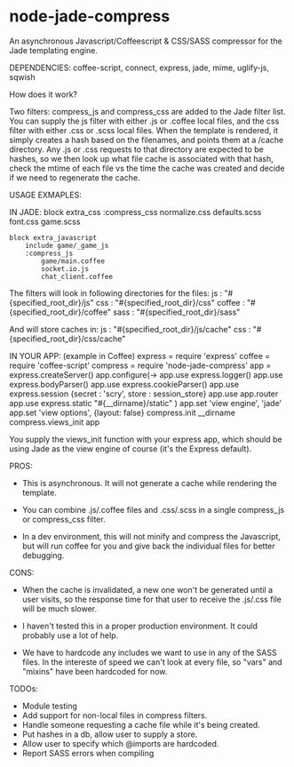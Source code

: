 node-jade-compress
==================

An asynchronous Javascript/Coffeescript &amp; CSS/SASS compressor for the Jade templating engine.

DEPENDENCIES:
coffee-script, connect, express, jade, mime, uglify-js, sqwish

How does it work?

Two filters: compress_js and compress_css are added to the Jade filter list. You can supply the js
filter with either .js or .coffee local files, and the css filter with either .css or .scss local files.
When the template is rendered, it simply creates a hash based on the filenames, and points them at
a /cache directory. Any .js or .css requests to that directory are expected to be hashes, so we then
look up what file cache is associated with that hash, check the mtime of each file vs the time the
cache was created and decide if we need to regenerate the cache.

USAGE EXMAPLES:

IN JADE:
    block extra_css
        :compress_css
            normalize.css
            defaults.scss
            font.css
            game.scss

    block extra_javascript
        include game/_game_js
        :compress_js
            game/main.coffee
            socket.io.js
            chat_client.coffee

The filters will look in following directories for the files:
js      : "#{specified_root_dir}/js"
css     : "#{specified_root_dir}/css"
coffee  : "#{specified_root_dir}/coffee"
sass    : "#{specified_root_dir}/sass"

And will store caches in:
js      : "#{specified_root_dir}/js/cache"
css     : "#{specified_root_dir}/css/cache"

IN YOUR APP:
(example in Coffee)
    express = require 'express'
    coffee = require 'coffee-script'
    compress = require 'node-jade-compress'
    app = express.createServer()
    app.configure(->
        app.use express.logger()
        app.use express.bodyParser()
        app.use express.cookieParser()
        app.use express.session {secret : 'scry', store : session_store}
        app.use app.router
        app.use express.static "#{__dirname}/static"
    )
    app.set 'view engine', 'jade'
    app.set 'view options', {layout: false}
    compress.init __dirname
    compress.views_init app

You supply the views_init function with your express app, which should
be using Jade as the view engine of course (it's the Express default).


PROS:
* This is asynchronous. It will not generate a cache while rendering the template.

* You can combine .js/.coffee files and .css/.scss in a single compress_js or compress_css filter.

* In a dev environment, this will not minify and compress the Javascript, but will run coffee for you and
  give back the individual files for better debugging.

CONS:
* When the cache is invalidated, a new one won't be generated until a user visits, so the response
  time for that user to receive the .js/.css file will be much slower.

* I haven't tested this in a proper production environment. It could probably use a lot of help.

* We have to hardcode any includes we want to use in any of the SASS files. In the intereste of speed
  we can't look at every file, so "vars" and "mixins" have been hardcoded for now.


TODOs:
* Module testing
* Add support for non-local files in compress filters.
* Handle someone requesting a cache file while it's being created.
* Put hashes in a db, allow user to supply a store.
* Allow user to specify which @imports are hardcoded.
* Report SASS errors when compiling
